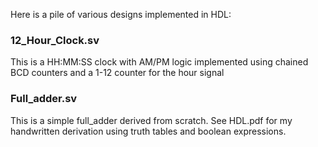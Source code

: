 Here is a pile of various designs implemented in HDL:

### 12_Hour_Clock.sv
This is a HH:MM:SS clock with AM/PM logic implemented using chained BCD counters and a 1-12 counter for the hour signal

### Full_adder.sv
This is a simple full_adder derived from scratch. See HDL.pdf for my handwritten derivation using truth tables and boolean expressions.
